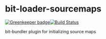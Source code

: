 # bit-loader-sourcemaps

[![Greenkeeper badge](https://badges.greenkeeper.io/MiguelCastillo/bit-loader-sourcemaps.svg)](https://greenkeeper.io/)[![Build Status](https://travis-ci.org/MiguelCastillo/bit-loader-sourcemaps.svg?branch=greenkeeper%2Finitial)](https://travis-ci.org/MiguelCastillo/bit-loader-sourcemaps)

bit-bundler plugin for initializing source maps
